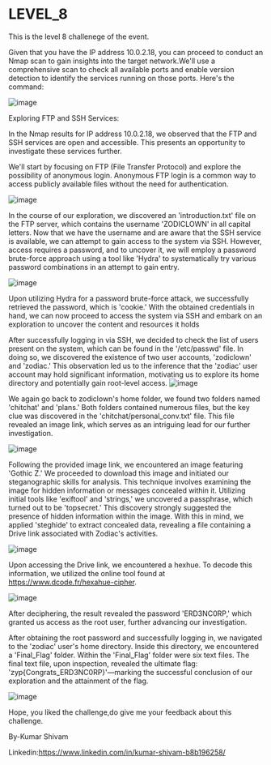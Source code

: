 # LEVEL_8
This is the level 8 challenege of the event.

Given that you have the IP address 10.0.2.18, you can proceed to conduct an Nmap scan to gain insights into the target network.We'll use a comprehensive scan to check all available ports and enable version detection to identify the services running on those ports. Here's the command:

![image](https://github.com/KumarShivam1908/LEVEL_8/assets/119051305/8bcb8283-fd24-4a8f-ab03-11d683d37bc2)

Exploring FTP and SSH Services:

In the Nmap results for IP address 10.0.2.18, we observed that the FTP and SSH services are open and accessible. This presents an opportunity to investigate these services further.

We'll start by focusing on FTP (File Transfer Protocol) and explore the possibility of anonymous login. Anonymous FTP login is a common way to access publicly available files without the need for authentication.

![image](https://github.com/KumarShivam1908/LEVEL_8/assets/119051305/7737379b-9b71-47b2-b8ed-1891bbd581e7)

In the course of our exploration, we discovered an 'introduction.txt' file on the FTP server, which contains the username 'ZODICLOWN' in all capital letters. Now that we have the username and are aware that the SSH service is available, we can attempt to gain access to the system via SSH. However, access requires a password, and to uncover it, we will employ a password brute-force approach using a tool like 'Hydra' to systematically try various password combinations in an attempt to gain entry.

![image](https://github.com/KumarShivam1908/LEVEL_8/assets/119051305/a21f0a10-2cee-4a1d-bb01-42d9b5f13c3e)

Upon utilizing Hydra for a password brute-force attack, we successfully retrieved the password, which is 'cookie.' With the obtained credentials in hand, we can now proceed to access the system via SSH and embark on an exploration to uncover the content and resources it holds

After successfully logging in via SSH, we decided to check the list of users present on the system, which can be found in the '/etc/passwd' file. In doing so, we discovered the existence of two user accounts, 'zodiclown' and 'zodiac.' This observation led us to the inference that the 'zodiac' user account may hold significant information, motivating us to explore its home directory and potentially gain root-level access.
![image](https://github.com/KumarShivam1908/LEVEL_8/assets/119051305/76410b2b-25b0-46dd-9b4f-10100b3c5f8e)



We again go back to zodiclown's home folder, we found two folders named 'chitchat' and 'plans.' Both folders contained numerous files, but the key clue was discovered in the 'chitchat/personal_conv.txt' file. This file revealed an image link, which serves as an intriguing lead for our further investigation.

![image](https://github.com/KumarShivam1908/LEVEL_8/assets/119051305/6856edcd-a3a0-440a-897f-63f1c9bce78f)

Following the provided image link, we encountered an image featuring 'Gothic Z.' We proceeded to download this image and initiated our steganographic skills for analysis. This technique involves examining the image for hidden information or messages concealed within it.
Utilizing initial tools like 'exiftool' and 'strings,' we uncovered a passphrase, which turned out to be 'topsecret.' This discovery strongly suggested the presence of hidden information within the image. With this in mind, we applied 'steghide' to extract concealed data, revealing a file containing a Drive link associated with Zodiac's activities.

![image](https://github.com/KumarShivam1908/LEVEL_8/assets/119051305/eb4d0295-72c5-4496-a80f-c8df1a381e56)

Upon accessing the Drive link, we encountered a hexhue. To decode this information, we utilized the online tool found at https://www.dcode.fr/hexahue-cipher.

![image](https://github.com/KumarShivam1908/LEVEL_8/assets/119051305/8af5160e-be15-4a35-91e4-fa61a0538f15)

After deciphering, the result revealed the password 'ERD3NC0RP,' which granted us access as the root user, further advancing our investigation.

After obtaining the root password and successfully logging in, we navigated to the 'zodiac' user's home directory. Inside this directory, we encountered a 'Final_Flag' folder. Within the 'Final_Flag' folder were six text files. The final text file, upon inspection, revealed the ultimate flag: 'zyp{Congrats_ERD3NC0RP}'—marking the successful conclusion of our exploration and the attainment of the flag.

![image](https://github.com/KumarShivam1908/LEVEL_8/assets/119051305/6ada329a-d738-44de-81f6-29db09be6caa)


Hope, you liked the challenge,do give me your feedback about this challenge.

By-Kumar Shivam

Linkedin:https://www.linkedin.com/in/kumar-shivam-b8b196258/



















